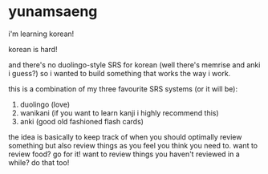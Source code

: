 # yunamsaeng
i'm learning korean!

korean is hard!

and there's no duolingo-style SRS for korean (well there's memrise and anki i guess?) so i wanted to build something that works the way i work.

this is a combination of my three favourite SRS systems (or it will be):

1. duolingo (love)
2. wanikani (if you want to learn kanji i highly recommend this)
3. anki (good old fashioned flash cards)

the idea is basically to keep track of when you should optimally review something but also review things as you feel you think you need to. want to review food? go for it! want to review things you haven't reviewed in a while? do that too!
